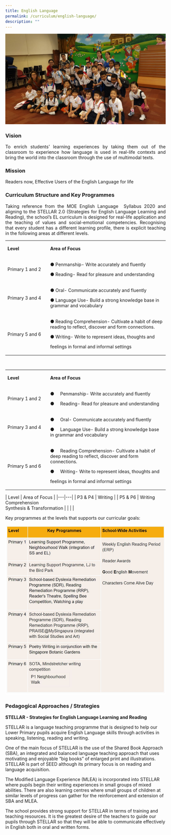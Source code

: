 ```yaml
---
title: English Language
permalink: /curriculum/english-language/
description: ""
---
```

![](/images/EL%201.jpg)

### Vision
<p style="text-align: justify;">To enrich students’ learning experiences by taking them out of the classroom to experience how language is used in real-life contexts and bring the world into the classroom through the use of multimodal texts.</p>

### Mission
<p style="text-align: justify;">Readers now, Effective Users of the English Language for life


### Curriculum Structure and Key Programmes
<p style="text-align: justify;">Taking reference from the MOE English Language  Syllabus 2020 and aligning to the STELLAR 2.0 (Strategies for English Language Learning and Reading), the school’s EL curriculum is designed for real-life application and the teaching of values and social-emotional competencies. Recognising that every student has a different learning profile, there is explicit teaching in the following areas at different levels.</p>

<table width="589">
<tbody>
<tr>
<td width="145">
<p><strong>Level</strong></p>
</td>
<td width="444">
<p><strong>Area of Focus</strong></p>
</td>
</tr>
<tr>
<td width="145">
<p>Primary 1 and 2</p>
</td>
<td width="444">
<p>● Penmanship- Write accurately and fluently</p>
<p>● Reading- Read for pleasure and understanding</p>
</td>
</tr>
<tr>
<td width="145">
<p>Primary 3 and 4</p>
</td>
<td width="444">
<p>● Oral- Communicate accurately and fluently</p>
<p>● Language Use- Build a strong knowledge base in grammar and vocabulary</p>
</td>
</tr>
<tr>
<td width="145">
<p>Primary 5 and 6</p>
</td>
<td width="444">
<p>● Reading Comprehension- Cultivate a habit of deep reading to reflect, discover and form connections.</p>
<p>● Writing- Write to represent ideas, thoughts and</p>
<p>feelings in formal and informal settings</p>
</td>
</tr>
</tbody>
</table>
<p style="text-align: justify;">&nbsp;</p>
<table width="589">
<tbody>
<tr>
<td width="145">
<p><strong>Level</strong></p>
</td>
<td width="444">
<p><strong>Area of Focus</strong></p>
</td>
</tr>
<tr>
<td width="145">
<p>Primary 1 and 2</p>
</td>
<td width="444">
<p>●&nbsp;&nbsp;&nbsp;&nbsp; Penmanship- Write accurately and fluently</p>
<p>●&nbsp;&nbsp;&nbsp;&nbsp; Reading- Read for pleasure and understanding</p>
</td>
</tr>
<tr>
<td width="145">
<p>Primary 3 and 4</p>
</td>
<td width="444">
<p>●&nbsp;&nbsp;&nbsp;&nbsp; Oral- Communicate accurately and fluently</p>
<p>●&nbsp;&nbsp;&nbsp;&nbsp; Language Use- Build a strong knowledge base in grammar and vocabulary</p>
</td>
</tr>
<tr>
<td width="145">
<p>Primary 5 and 6</p>
</td>
<td width="444">
<p>●&nbsp;&nbsp;&nbsp;&nbsp; Reading Comprehension- Cultivate a habit of deep reading to reflect, discover and form connections.</p>
<p>●&nbsp;&nbsp;&nbsp;&nbsp; Writing- Write to represent ideas, thoughts and</p>
<p>feelings in formal and informal settings</p>
</td>
</tr>
</tbody>
</table>
| Level | Area of Focus |
|---|---|
| P3 & P4 | Writing |
| P5 & P6 | Writing<br>Comprehension<br>Synthesis & Transformation |
| | |

Key programmes at the levels that supports our curricular goals:

![](/images/Capture.jpg)

### Pedagogical Approaches / Strategies

 **STELLAR - Strategies for English Language Learning and Reading**  

STELLAR is a language teaching programme that is designed to help our Lower Primary pupils acquire English Language skills through activities in speaking, listening, reading and writing. 

One of the main focus of STELLAR is the use of the Shared Book Approach (SBA), an integrated and balanced language teaching approach that uses motivating and enjoyable “big books” of enlarged print and illustrations. STELLAR is part of SEED although its primary focus is on reading and language acquisition.

The Modified Language Experience (MLEA) is incorporated into STELLAR where pupils begin their writing experiences in small groups of mixed abilities. There are also learning centres where small groups of children at similar levels of progress can gather for the reinforcement and extension of SBA and MLEA. 

The school provides strong support for STELLAR in terms of training and teaching resources. It is the greatest desire of the teachers to guide our pupils through STELLAR so that they will be able to communicate effectively in English both in oral and written forms.